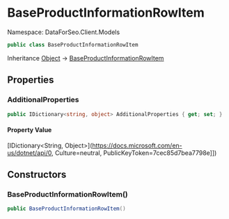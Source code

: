 # BaseProductInformationRowItem

Namespace: DataForSeo.Client.Models

```csharp
public class BaseProductInformationRowItem
```

Inheritance [Object](https://docs.microsoft.com/en-us/dotnet/api/Object) → [BaseProductInformationRowItem](./BaseProductInformationRowItem.md)

## Properties

### **AdditionalProperties**

```csharp
public IDictionary<string, object> AdditionalProperties { get; set; }
```

#### Property Value

[IDictionary&lt;String, Object&gt;](https://docs.microsoft.com/en-us/dotnet/api/0, Culture=neutral, PublicKeyToken=7cec85d7bea7798e]])<br>

## Constructors

### **BaseProductInformationRowItem()**

```csharp
public BaseProductInformationRowItem()
```
